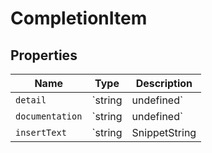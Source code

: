 # CompletionItem

## Properties

| Name | Type | Description |
|------|------|-------------|
| `detail` | `string | undefined` |  |
| `documentation` | `string | undefined` |  |
| `insertText` | `string | SnippetString | undefined` |  |

